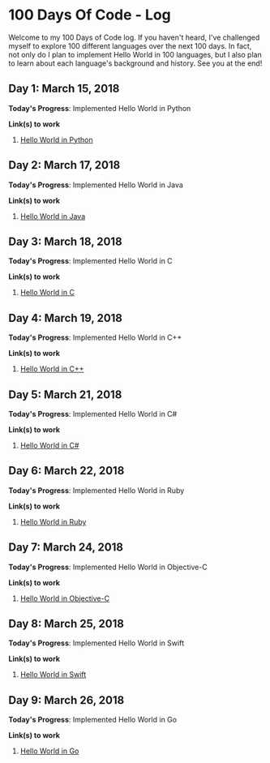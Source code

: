 # 100 Days Of Code - Log

Welcome to my 100 Days of Code log. If you haven't heard, I've challenged myself
to explore 100 different languages over the next 100 days. In fact, not only
do I plan to implement Hello World in 100 languages, but I also plan to learn
about each language's background and history. See you at the end!

## Day 1: March 15, 2018

**Today's Progress**: Implemented Hello World in Python

**Link(s) to work**
1. [Hello World in Python](https://therenegadecoder.com/code/python/hello-world-in-python/)

## Day 2: March 17, 2018

**Today's Progress**: Implemented Hello World in Java

**Link(s) to work**
1. [Hello World in Java](https://therenegadecoder.com/code/java/hello-world-in-java/)

## Day 3: March 18, 2018

**Today's Progress**: Implemented Hello World in C

**Link(s) to work**
1. [Hello World in C](https://therenegadecoder.com/code/hello-world-in-c/)

## Day 4: March 19, 2018

**Today's Progress**: Implemented Hello World in C++

**Link(s) to work**
1. [Hello World in C++](https://therenegadecoder.com/code/hello-world-in-c-plus-plus/)

## Day 5: March 21, 2018

**Today's Progress**: Implemented Hello World in C#

**Link(s) to work**
1. [Hello World in C#](https://therenegadecoder.com/code/hello-world-in-c-sharp/)

## Day 6: March 22, 2018

**Today's Progress**: Implemented Hello World in Ruby

**Link(s) to work**
1. [Hello World in Ruby](https://therenegadecoder.com/code/hello-world-in-ruby/)

## Day 7: March 24, 2018

**Today's Progress**: Implemented Hello World in Objective-C

**Link(s) to work**
1. [Hello World in Objective-C](https://therenegadecoder.com/code/hello-world-in-objective-c/)

## Day 8: March 25, 2018

**Today's Progress**: Implemented Hello World in Swift

**Link(s) to work**
1. [Hello World in Swift](https://therenegadecoder.com/code/hello-world-in-swift/)

## Day 9: March 26, 2018

**Today's Progress**: Implemented Hello World in Go

**Link(s) to work**
1. [Hello World in Go](https://therenegadecoder.com/code/hello-world-in-go/)
